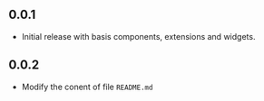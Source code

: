 ## 0.0.1
- Initial release with basis components, extensions and widgets.

## 0.0.2
- Modify the conent of file `README.md`
